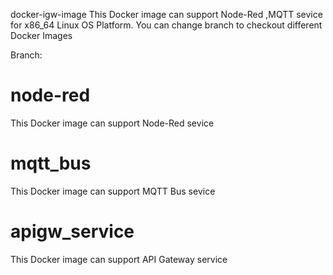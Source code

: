 docker-igw-image
This Docker image can support Node-Red ,MQTT sevice for x86_64 Linux OS Platform.
You can change branch to checkout different Docker Images

Branch:

# node-red
This Docker image can support Node-Red sevice

# mqtt_bus
This Docker image can support MQTT Bus sevice

# apigw_service
This Docker image can support API Gateway service

